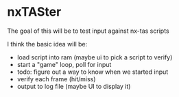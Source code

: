 # nxTASter
The goal of this will be to test input against nx-tas scripts

I think the basic idea will be:
* load script into ram (maybe ui to pick a script to verify)
* start a "game" loop, poll for input
* todo: figure out a way to know when we started input
* verify each frame (hit/miss)
* output to log file (maybe UI to display it)
